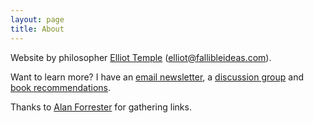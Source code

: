 ```yaml
---
layout: page
title: About
---
```


Website by philosopher [Elliot Temple](https://elliottemple.com) ([elliot@fallibleideas.com](mailto:elliot@fallibleideas.com)).

Want to learn more? I have an [email newsletter](https://fallibleideas.com/newsletter), a [discussion group](https://fallibleideas.com/discussion-info) and [book recommendations](https://fallibleideas.com/books).

Thanks to [Alan Forrester](https://conjecturesandrefutations.com) for gathering links.
